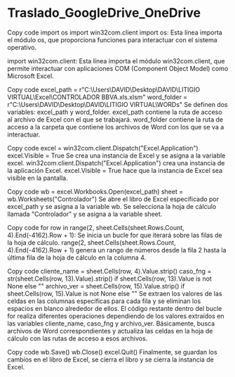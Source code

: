 # Traslado_GoogleDrive_OneDrive
 

Copy code
import os
import win32com.client
import os: Esta línea importa el módulo os, que proporciona funciones para interactuar con el sistema operativo.

import win32com.client: Esta línea importa el módulo win32com.client, que permite interactuar con aplicaciones COM (Component Object Model) como Microsoft Excel.

Copy code
excel_path = r"C:\Users\DAVID\Desktop\DAVID\LITIGIO VIRTUAL\Excel\CONTROLADOR BBVA.xls.xlsm"
word_folder = r"C:\Users\DAVID\Desktop\DAVID\LITIGIO VIRTUAL\WORDs"
Se definen dos variables: excel_path y word_folder.
excel_path contiene la ruta de acceso al archivo de Excel con el que se trabajará.
word_folder contiene la ruta de acceso a la carpeta que contiene los archivos de Word con los que se va a interactuar.

Copy code
excel = win32com.client.Dispatch("Excel.Application")
excel.Visible = True
Se crea una instancia de Excel y se asigna a la variable excel.
win32com.client.Dispatch("Excel.Application") crea una instancia de la aplicación Excel.
excel.Visible = True hace que la instancia de Excel sea visible en la pantalla.

Copy code
wb = excel.Workbooks.Open(excel_path)
sheet = wb.Worksheets("Controlador")
Se abre el libro de Excel especificado por excel_path y se asigna a la variable wb.
Se selecciona la hoja de cálculo llamada "Controlador" y se asigna a la variable sheet.

Copy code
for row in range(2, sheet.Cells(sheet.Rows.Count, 4).End(-4162).Row + 1):
Se inicia un bucle for que iterará sobre las filas de la hoja de cálculo.
range(2, sheet.Cells(sheet.Rows.Count, 4).End(-4162).Row + 1) genera un rango de números desde la fila 2 hasta la última fila de la hoja de cálculo en la columna 4.

Copy code
cliente_name = sheet.Cells(row, 4).Value.strip()
caso_fng = str(sheet.Cells(row, 13).Value).strip() if sheet.Cells(row, 13).Value is not None else ""
archivo_ver = sheet.Cells(row, 15).Value.strip() if sheet.Cells(row, 15).Value is not None else ""
Se extraen los valores de las celdas en las columnas específicas para cada fila y se eliminan los espacios en blanco alrededor de ellos.
El código restante dentro del bucle for realiza diferentes operaciones dependiendo de los valores extraídos en las variables cliente_name, caso_fng y archivo_ver. Básicamente, busca archivos de Word correspondientes y actualiza las celdas en la hoja de cálculo con las rutas de acceso a esos archivos.


Copy code
wb.Save()
wb.Close()
excel.Quit()
Finalmente, se guardan los cambios en el libro de Excel, se cierra el libro y se cierra la instancia de Excel.